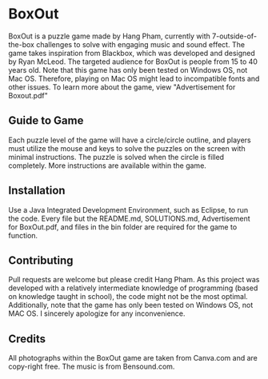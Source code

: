 # BoxOut 

BoxOut is a puzzle game made by Hang Pham, currently with 7-outside-of-the-box challenges to solve with engaging music and sound effect. The game takes inspiration from Blackbox, which was developed and designed by Ryan McLeod. The targeted audience for BoxOut is people from 15 to 40 years old. Note that this game has only been tested on Windows OS, not Mac OS. Therefore, playing on Mac OS might lead to incompatible fonts and other issues. To learn more about the game, view "Advertisement for Boxout.pdf"

## Guide to Game
Each puzzle level of the game will have a circle/circle outline, and players must utilize the mouse and keys to solve the puzzles on the screen with minimal instructions. The puzzle is solved when the circle is filled completely. More instructions are available within the game. 

## Installation
Use a Java Integrated Development Environment, such as Eclipse, to run the code. Every file but the README.md, SOLUTIONS.md, Advertisement for BoxOut.pdf, and files in the bin folder are required for the game to function.


## Contributing
Pull requests are welcome but please credit Hang Pham. As this project was developed with a relatively intermediate knowledge of programming (based on knowledge taught in school), the code might not be the most optimal. Additionally, note that the game has only been tested on Windows OS, not MAC OS. I sincerely apologize for any inconvenience. 

## Credits 
All photographs within the BoxOut game are taken from Canva.com and are copy-right free. The music is from Bensound.com. 
